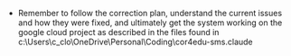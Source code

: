 - Remember to follow the correction plan, understand the current issues and how they were fixed, and ultimately get the system working on the google cloud project as described in the files found in c:\Users\c_clo\OneDrive\Personal\Coding\cor4edu-sms\.claude